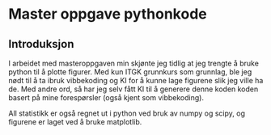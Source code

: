 # Master oppgave pythonkode

## Introduksjon

I arbeidet med masteroppgaven min skjønte jeg tidlig at jeg trengte å bruke python til å plotte figurer. Med kun ITGK grunnkurs som grunnlag, ble jeg nødt til å ta ibruk vibbekoding og KI for å kunne lage figurene slik jeg ville ha de. Med andre ord, så har jeg selv fått KI til å generere denne koden koden basert på mine forespørsler (også kjent som vibbekoding). 

All statistikk er også regnet ut i python ved bruk av numpy og scipy, og figurene er laget ved å bruke matplotlib. 


